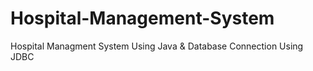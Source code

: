 # Hospital-Management-System
Hospital Managment System Using Java &amp; Database Connection Using JDBC
